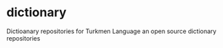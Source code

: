 # dictionary
Dictioanary  repositories for Turkmen Language
an open source dictionary repositories

